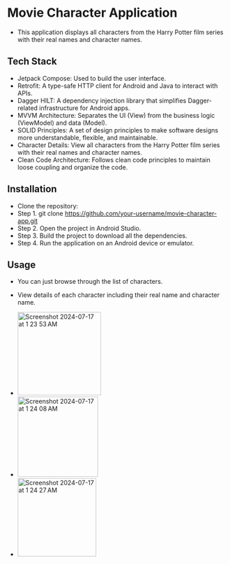 # Movie Character Application
- This application displays all characters from the Harry Potter film series with their real names and character names.


## Tech Stack
- Jetpack Compose: Used to build the user interface.
- Retrofit: A type-safe HTTP client for Android and Java to interact with APIs.
- Dagger HILT: A dependency injection library that simplifies Dagger-related infrastructure for Android apps.
- MVVM Architecture: Separates the UI (View) from the business logic (ViewModel) and data (Model).
- SOLID Principles: A set of design principles to make software designs more understandable, flexible, and maintainable.
- Character Details: View all characters from the Harry Potter film series with their real names and character names.
- Clean Code Architecture: Follows clean code principles to maintain loose coupling and organize the code.



## Installation
 - Clone the repository:
- Step 1. git clone https://github.com/your-username/movie-character-app.git
- Step 2. Open the project in Android Studio.
- Step 3. Build the project to download all the dependencies.
- Step 4. Run the application on an Android device or emulator.

## Usage
- You can just browse through the list of characters.
- View details of each character including their real name and character name.

- <img width="191" alt="Screenshot 2024-07-17 at 1 23 53 AM" src="https://github.com/user-attachments/assets/a3f795e5-d212-4aad-b503-025a8c7c945b">
- <img width="184" alt="Screenshot 2024-07-17 at 1 24 08 AM" src="https://github.com/user-attachments/assets/36c432da-6c45-4fc8-b378-1f76b3959f1a">
- <img width="180" alt="Screenshot 2024-07-17 at 1 24 27 AM" src="https://github.com/user-attachments/assets/e7a4cf34-5e0d-495f-bb6c-74952f149241">









